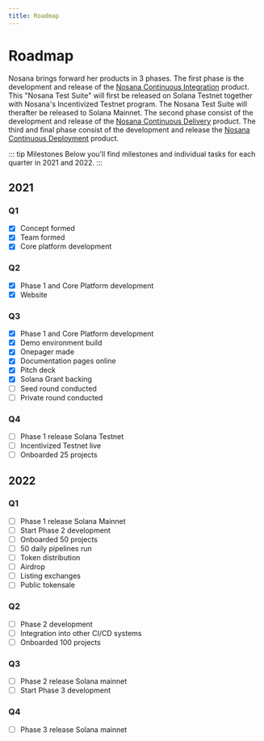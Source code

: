 ```yaml
---
title: Roadmap
---
```


# Roadmap

Nosana brings forward her products in 3 phases. 
The first phase is the development and release of the [Nosana Continuous Integration](../nosana/integration) product.
This "Nosana Test Suite" will first be released on Solana Testnet together with Nosana's Incentivized Testnet program.
The Nosana Test Suite will therafter be released to Solana Mainnet.
The second phase consist of the development and release of the [Nosana Continuous Delivery](../nosana/delivery) product.
The third and final phase consist of the development and release the [Nosana Continuous Deployment](../nosana/deployment) product.

::: tip Milestones
Below you'll find milestones and individual tasks for each quarter in 2021 and 2022.
:::

## 2021

### Q1

- [x] Concept formed
- [x] Team formed
- [x] Core platform development

### Q2

- [x] Phase 1 and Core Platform development
- [x] Website

### Q3

- [x] Phase 1 and Core Platform development
- [x] Demo environment build
- [x] Onepager made
- [x] Documentation pages online 
- [x] Pitch deck
- [x] Solana Grant backing
- [ ] Seed round conducted
- [ ] Private round conducted

### Q4

- [ ] Phase 1 release Solana Testnet
- [ ] Incentivized Testnet live
- [ ] Onboarded 25 projects

## 2022

### Q1

- [ ] Phase 1 release Solana Mainnet
- [ ] Start Phase 2 development
- [ ] Onboarded 50 projects  
- [ ] 50 daily pipelines run   
- [ ] Token distribution
- [ ] Airdrop
- [ ] Listing exchanges
- [ ] Public tokensale

### Q2

- [ ] Phase 2 development
- [ ] Integration into other CI/CD systems
- [ ] Onboarded 100 projects

### Q3

- [ ] Phase 2 release Solana mainnet
- [ ] Start Phase 3 development

### Q4

- [ ] Phase 3 release Solana mainnet

